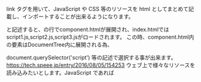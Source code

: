 link タグを用いて、JavaScript や CSS 等のリソースを html としてまとめて記載し、インポートすることが出来るようになります。

<link rel="import" href="component.html">
<title>Import Example</title>
<script src="script3.js"></script>
<script src="js/script1.js"></script>     
<script src="js/script2.js"></script>    
と記述すると、<link rel="import" href="component.html">の行でcomponent.htmlが展開され、index.htmlではscript1.js,script2.js,script3.jsがロードされます。 この時、component.html内の要素はDocumentTree内に展開される為、

document.querySelector('script')
等の記述で選択する事が出来ます。
https://tech.speee.jp/entry/2016/08/05/154253
ウェブ上で様々なリソースを読み込みたいとします。JavaScript であれば <script src>、CSS なら <link rel="stylesheet">、画像なら <img>、動画なら <video>、音声なら <audio> を使いますよね。ウェブ上のコンテンツのほとんどは、ロードするのに、シンプルで宣言的な方法が用意されています。しかし HTML をロードする場合はそういう訳にいきません。やり方としては：

<iframe> - 試して、実際に動きましたが、ちょっと重いですね。iframe のコンテンツは他のページのコンテキスト上に表示されます。大抵のケースでは用を足しますが、課題を残す場合もあります (フレームのサイズを縮めるのは面倒、JavaScript で操作するのもなかなかしんどい。スタイリングに至っては、ほとんど不可能です。)
AJAX - xhr.responseType="document" をするのは大好きですが、HTML をロードするのに JavaScript が必要というのでは、正しい方法とは思えません。
クレイジーハック™ - 文字列に埋め込んで、コメントとして隠す方法とか (例： <script type="text/html">)・・・どうなんでしょうね？
この皮肉が分かりますか？ ウェブの最も基本的なコンテンツである HTML を読み込むには、かなりの労力が必要なのです！ でも幸運な事に、Web Components を使えば、これを楽に実現することができます。

# まとめ

通常 HTML をテンプレート化するためにはサーバで行うか javascript でがりがり DOM を作り込んでやるのが一般的でした。
HTML Imports を使うことでサーバを通さずに HTML,javascript,CSS を一式テンプレート化するこができ、決まった形式を使い回すのにもとても便利に感じました。

### Reference Link:

https://tech.speee.jp/entry/2016/08/05/154253

http://ino-h.com/blog/2015/02/11/startup-html-imports.html

https://www.html5rocks.com/ja/tutorials/webcomponents/imports/

https://www.html5rocks.com/ja/tutorials/webcomponents/imports/
